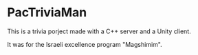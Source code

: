 # PacTriviaMan
This is a trivia porject made with a C++ server and a Unity client.

It was for the Israeli excellence program "Magshimim".
